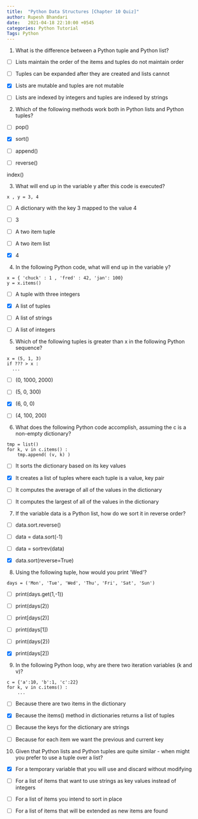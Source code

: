 ```yaml
---
title:  "Python Data Structures [Chapter 10 Quiz]"
author: Rupesh Bhandari
date:   2021-04-18 22:10:00 +0545
categories: Python Tutorial
Tags: Python
---
```


1. What is the difference between a Python tuple and Python list?


- [ ] Lists maintain the order of the items and tuples do not maintain order


- [ ] Tuples can be expanded after they are created and lists cannot


- [x] Lists are mutable and tuples are not mutable


- [ ] Lists are indexed by integers and tuples are indexed by strings


2. Which of the following methods work both in Python lists and Python tuples?


- [ ] pop()


- [x] sort()


- [ ] append()


- [ ] reverse()


index()

3. What will end up in the variable y after this code is executed?

```x , y = 3, 4```

- [ ] A dictionary with the key 3 mapped to the value 4

- [ ] 3

- [ ] A two item tuple

- [ ] A two item list

- [x] 4

4. In the following Python code, what will end up in the variable y?

```
x = { 'chuck' : 1 , 'fred' : 42, 'jan': 100}
y = x.items()
```


- [ ] A tuple with three integers


- [x] A list of tuples


- [ ] A list of strings


- [ ] A list of integers

5. Which of the following tuples is greater than x in the following Python sequence?

```
x = (5, 1, 3)
if ??? > x :
  ...
```

- [ ] (0, 1000, 2000) 


- [ ] (5, 0, 300)


- [x] (6, 0, 0) 


- [ ] (4, 100, 200)

6. What does the following Python code accomplish, assuming the c is a non-empty dictionary?

```
tmp = list()
for k, v in c.items() :
    tmp.append( (v, k) )
```


- [ ] It sorts the dictionary based on its key values


- [x] It creates a list of tuples where each tuple is a value, key pair


- [ ] It computes the average of all of the values in the dictionary


- [ ] It computes the largest of all of the values in the dictionary

7. If the variable data is a Python list, how do we sort it in reverse order?


- [ ] data.sort.reverse()


- [ ] data = data.sort(-1)


- [ ] data = sortrev(data)


- [x] data.sort(reverse=True)

8. Using the following tuple, how would you print 'Wed'?

```
days = ('Mon', 'Tue', 'Wed', 'Thu', 'Fri', 'Sat', 'Sun')
```

- [ ] print(days.get(1,-1))


- [ ] print(days(2))


- [ ] print[days(2)]


- [ ] print(days[1])


- [ ] print(days{2})


- [x] print(days[2])

9. In the following Python loop, why are there two iteration variables (k and v)?

```
c = {'a':10, 'b':1, 'c':22}
for k, v in c.items() :
    ...
```

- [ ] Because there are two items in the dictionary


- [x] Because the items() method in dictionaries returns a list of tuples


- [ ] Because the keys for the dictionary are strings


- [ ] Because for each item we want the previous and current key

10. Given that Python lists and Python tuples are quite similar - when might you prefer to use a tuple over a list?


- [x] For a temporary variable that you will use and discard without modifying


- [ ] For a list of items that want to use strings as key values instead of integers


- [ ] For a list of items you intend to sort in place


- [ ] For a list of items that will be extended as new items are found


